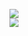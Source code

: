 [![](https://img.shields.io/badge/Made%20With-Github%20Spray-lightgrey.svg?style=for-the-badge&logo=github)](https://github.com/Annihil/github-spray#12217)  
[![](https://i.imgur.com/2DrTn0Z.gif)](https://github.com/Annihil/github-spray)